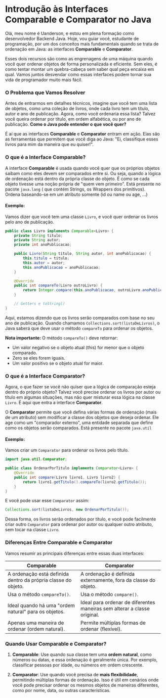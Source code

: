 # Introdução às Interfaces Comparable e Comparator no Java

Olá, meu nome é Uanderson, e estou em plena formação como desenvolvedor Backend Java. Hoje, vou guiar você, estudante de programação, por um dos conceitos mais fundamentais quando se trata de ordenação em Java: as interfaces **Comparable** e **Comparator**.

Esses dois recursos são como as engrenagens de uma máquina quando você quer ordenar objetos de forma personalizada e eficiente. Sem eles, é como tentar montar um quebra-cabeça sem saber qual peça encaixa em qual. Vamos juntos desvendar como essas interfaces podem tornar sua vida de programador muito mais fácil.

### O Problema que Vamos Resolver

Antes de entrarmos em detalhes técnicos, imagine que você tem uma lista de objetos, como uma coleção de livros, onde cada livro tem um título, autor e ano de publicação. Agora, como você ordenaria essa lista? Talvez você queira ordenar por título, em ordem alfabética, ou por ano de publicação. **Como o Java pode entender o que você quer?**

É aí que as interfaces **Comparable** e **Comparator** entram em ação. Elas são as ferramentas que permitem que você diga ao Java: "Ei, classifique esses livros para mim da maneira que eu quiser!".

### O que é a Interface Comparable?

A interface **Comparable** é usada quando você quer que os próprios objetos saibam como eles devem ser comparados entre si. Ou seja, quando a lógica de ordenação está dentro da própria classe do objeto. É como se cada objeto tivesse uma noção própria de "quem vem primeiro". Está presente no pacote `java.lang` ( que contém Strings, os Wrappers dos primitivos).
Ordena baseando-se em um atributo somente (id ou name ou age, ...)

#### Exemplo:
Vamos dizer que você tem uma classe `Livro`, e você quer ordenar os livros pelo ano de publicação.

```java
public class Livro implements Comparable<Livro> {
    private String titulo;
    private String autor;
    private int anoPublicacao;

    public Livro(String titulo, String autor, int anoPublicacao) {
        this.titulo = titulo;
        this.autor = autor;
        this.anoPublicacao = anoPublicacao;
    }

    @Override
    public int compareTo(Livro outroLivro) {
        return Integer.compare(this.anoPublicacao, outroLivro.anoPublicacao);
    }

    // Getters e toString()
}
```

Aqui, estamos dizendo que os livros serão comparados com base no seu ano de publicação. Quando chamamos `Collections.sort(listaDeLivros)`, o Java saberá que deve usar o método `compareTo` para ordenar os objetos.

**Nota importante:** O método `compareTo()` deve retornar:
- Um valor negativo se o objeto atual (this) for menor que o objeto comparado.
- Zero se eles forem iguais.
- Um valor positivo se o objeto atual for maior.

### O que é a Interface Comparator?

Agora, o que fazer se você não quiser que a lógica de comparação esteja dentro do próprio objeto? Talvez você precise ordenar os livros por autor ou título em algumas situações, mas não quer misturar essa lógica na classe `Livro`. É aqui que entra a interface **Comparator**.

O **Comparator** permite que você defina várias formas de ordenação (mais de um atributo) sem modificar a classe dos objetos que deseja ordenar. Ele age como um "comparador externo", uma entidade separada que define como os objetos serão comparados. Está presente no pacote `java.util`

#### Exemplo:

Vamos criar um `Comparator` para ordenar os livros pelo título.

```java
import java.util.Comparator;

public class OrdenarPorTitulo implements Comparator<Livro> {
    @Override
    public int compare(Livro livro1, Livro livro2) {
        return livro1.getTitulo().compareTo(livro2.getTitulo());
    }
}
```

E você pode usar esse `Comparator` assim:

```java
Collections.sort(listaDeLivros, new OrdenarPorTitulo());
```

Dessa forma, os livros serão ordenados por título, e você pode facilmente criar outro `Comparator` para ordenar por autor ou qualquer outro atributo, sem tocar na classe `Livro`.

### Diferenças Entre Comparable e Comparator

Vamos resumir as principais diferenças entre essas duas interfaces:

| Comparable | Comparator |
|------------|-------------|
| A ordenação está definida dentro da própria classe do objeto. | A ordenação é definida externamente, fora da classe do objeto. |
| Usa o método `compareTo()`. | Usa o método `compare()`. |
| Ideal quando há uma "ordem natural" para os objetos. | Ideal para ordenar de diferentes maneiras sem alterar a classe original. |
| Apenas uma maneira de ordenar (ordem natural). | Permite múltiplas formas de ordenar (flexível). |

### Quando Usar Comparable e Comparator?

1. **Comparable**: Use quando sua classe tem uma **ordem natural**, como números ou datas, e essa ordenação é geralmente única. Por exemplo, classificar pessoas por idade, ou números em ordem crescente.

2. **Comparator**: Use quando você precisa de **mais flexibilidade**, permitindo múltiplas formas de ordenação. Isso é útil em cenários onde você pode precisar ordenar os mesmos objetos de maneiras diferentes, como por nome, data, ou outras características.

